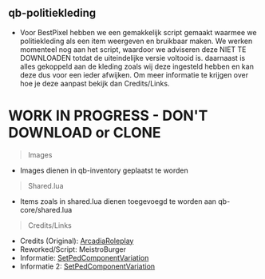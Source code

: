 ## qb-politiekleding
- Voor BestPixel hebben we een gemakkelijk script gemaakt waarmee we politiekleding als een item weergeven en bruikbaar maken. We werken momenteel nog aan het script, waardoor we adviseren deze NIET TE DOWNLOADEN totdat de uiteindelijke versie voltooid is.
daarnaast is alles gekoppeld aan de kleding zoals wij deze ingesteld hebben en kan deze dus voor een ieder afwijken. Om meer informatie te krijgen over hoe je deze aanpast bekijk dan Credits/Links.

# WORK IN PROGRESS - DON'T DOWNLOAD or CLONE

> Images
- Images dienen in qb-inventory geplaatst te worden

> Shared.lua
- Items zoals in shared.lua dienen toegevoegd te worden aan qb-core/shared.lua

> Credits/Links
- Credits (Original): [ArcadiaRoleplay](https://github.com/ArcadiaRoleplay/qb-bag)
- Reworked/Script: MeistroBurger
- Informatie: [SetPedComponentVariation](https://docs.fivem.net/natives/?_0x262B14F48D29DE80)
- Informatie 2: [SetPedComponentVariation](http://www.kronzky.info/fivemwiki/index.php?title=SetPedComponentVariation)